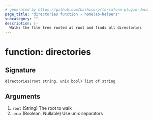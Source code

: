 ```yaml
---
# generated by https://github.com/hashicorp/terraform-plugin-docs
page_title: "directories function - homelab-helpers"
subcategory: ""
description: |-
  Walks the file tree rooted at root and finds all directories
---
```


# function: directories





## Signature

<!-- signature generated by tfplugindocs -->
```text
directories(root string, unix bool) list of string
```

## Arguments

<!-- arguments generated by tfplugindocs -->
1. `root` (String) The root to walk
1. `unix` (Boolean, Nullable) Use unix separators

